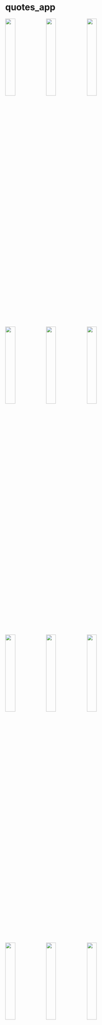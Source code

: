 # quotes_app
<img src ="https://github.com/prachis70/quotes_app/assets/149580593/f8e908f1-c190-432a-b2cf-493ec8007097" heigth=20% width=25%>

<img src ="https://github.com/prachis70/quotes_app/assets/149580593/5b6fc065-5d9f-4c29-a830-7cd07ed1ff87" heigth=20% width=25%>
<img src ="https://github.com/prachis70/quotes_app/assets/149580593/ad00dc40-bcb5-49b1-a4d6-bd551c71350b" heigth=20% width=25%>
<img src ="https://github.com/prachis70/quotes_app/assets/149580593/f0d919b3-a8de-48b4-b986-d8508d675278" heigth=20% width=25%>
<img src ="https://github.com/prachis70/quotes_app/assets/149580593/d662b577-7c32-4117-9240-b210d99740b1" heigth=20% width=25%>
<img src ="https://github.com/prachis70/quotes_app/assets/149580593/9f2d1619-6bdf-4c92-bfe5-b04118b710e9" heigth=20% width=25%>
<img src ="https://github.com/prachis70/quotes_app/assets/149580593/b0a469d1-7236-4b87-b02f-788b19e416c7" heigth=20% width=25%>
<img src ="https://github.com/prachis70/quotes_app/assets/149580593/19f77581-5b7b-4f7f-9767-0a74ff8b8242"" heigth=20% width=25%>
<img src ="https://github.com/prachis70/quotes_app/assets/149580593/82237a3d-12ab-4741-920c-aa3f66cd692d" heigth=20% width=25%>
<img src ="https://github.com/prachis70/quotes_app/assets/149580593/985401f8-7da4-4240-a56f-d1acd953f750" heigth=20% width=25%>
<img src ="https://github.com/prachis70/quotes_app/assets/149580593/0c6b27db-024e-44ca-bc7c-d19c0e1a075b" heigth=20% width=25%>
<img src ="https://github.com/prachis70/quotes_app/assets/149580593/1ae65398-c0c7-4b97-8621-285d13e84820" heigth=20% width=25%>
<img src ="https://github.com/prachis70/quotes_app/assets/149580593/f9cf2ac0-74d7-4ce6-8188-9edc0a9a84c7" heigth=20% width=25%>
<img src ="https://github.com/prachis70/quotes_app/assets/149580593/b027cb71-ffa5-40fb-aab7-8ec199e14cbb" heigth=20% width=25%>
<video src="https://github.com/prachis70/quotes_app/assets/149580593/a6d5b699-7d59-4a34-9d8f-6a5ad849d642">
